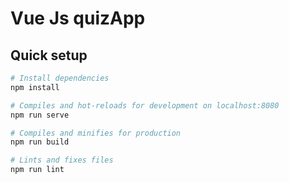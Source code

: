 # Vue Js quizApp

## Quick setup

``` bash
# Install dependencies
npm install

# Compiles and hot-reloads for development on localhost:8080
npm run serve

# Compiles and minifies for production
npm run build

# Lints and fixes files
npm run lint

```
